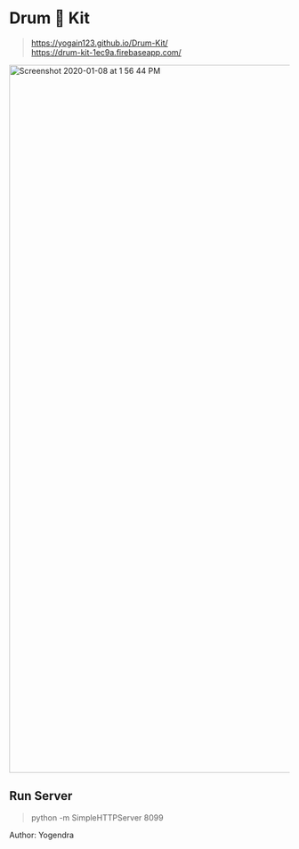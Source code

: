 # Drum 🥁 Kit

> https://yogain123.github.io/Drum-Kit/  <br />
> https://drum-kit-1ec9a.firebaseapp.com/

<img width="1270" alt="Screenshot 2020-01-08 at 1 56 44 PM" src="https://user-images.githubusercontent.com/14003377/71962094-bd9fde00-321e-11ea-9c39-4fb45e1175a2.png">

## Run Server
> python -m SimpleHTTPServer 8099

Author: Yogendra
